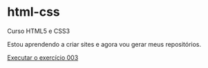 # html-css
 Curso HTML5 e CSS3 

Estou aprendendo a criar sites e agora vou gerar meus repositórios.

<a href="https://millenadepaulacruz.github.io/html-css/exercicios/ex003/index.html" target="_blank">Executar o exercício 003 </a>